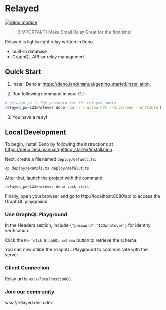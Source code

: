# Relayed

[![deno module](https://shield.deno.dev/x/relayed)](https://deno.land/x/relayed)

> [!IMPORTANT] Make Small Relay Great for the first time!

Relayed is lightweight relay written in Deno.

- built-in database
- GraphQL API for relay management

## Quick Start

1. Install Deno at https://deno.land/manual/getting_started/installation.

2. Run following command in your CLI:

```bash
# relayed_pw is the password for the relayed admin
relayed_pw=123whatever deno run -r --allow-net --allow-env --unstable https://deno.land/x/relayed/deploy/example.ts
```

3. You have a relay!

## Local Development

To begin, install Deno by following the instructions at https://deno.land/manual/getting_started/installation.

Next, create a file named `deploy/default.ts`:

```bash
cp deploy/example.ts deploy/defalut.ts
```

After that, launch the project with the command:

```bash
relayed_pw=123whatever deno task start
```

Finally, open your browser and go to http://localhost:8080/api to access the GraphQL playground.

### Use GraphQL Playground

In the Headers section, include `{"password":"123whatever"}` for identity verification.

Click the `Re-fetch GraphQL schema` button to retrieve the schema.

You can now utilize the GraphQL Playground to communicate with the server.

### Client Connection

Relay url is `ws://localhost:8000`.

### Join our community 
wss://relayed.deno.dev
